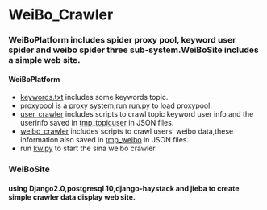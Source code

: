 # WeiBo_Crawler
### WeiBoPlatform includes spider proxy pool, keyword user spider and weibo spider three sub-system.WeiBoSite includes a simple web site.
#### WeiBoPlatform
+ [keywords.txt](https://github.com/XuTan/WeiBo_Crawler/blob/master/WeiBoPlatform/keywords.txt) includes some keywords topic.
+ [proxypool](https://github.com/XuTan/WeiBo_Crawler/tree/master/WeiBoPlatform/proxypool) is a proxy system,run [run.py](https://github.com/XuTan/WeiBo_Crawler/blob/master/WeiBoPlatform/run.py) to load proxypool.
+ [user_crawler](https://github.com/XuTan/WeiBo_Crawler/tree/master/WeiBoPlatform/user_crawler) includes scripts to crawl topic keyword user info,and the userinfo saved in [tmp_topicuser](https://github.com/XuTan/WeiBo_Crawler/tree/master/WeiBoPlatform/tmp_topicuser) in JSON files.
+ [weibo_crawler](https://github.com/XuTan/WeiBo_Crawler/tree/master/WeiBoPlatform/weibo_crawler) includes scripts to crawl users' weibo data,these information also saved in [tmp_weibo](https://github.com/XuTan/WeiBo_Crawler/tree/master/WeiBoPlatform/tmp_weibo) in JSON files.
+ run [kw.py](https://github.com/XuTan/WeiBo_Crawler/blob/master/WeiBoPlatform/kw.py) to start the sina weibo crawler.
### WeiBoSite
#### using Django2.0,postgresql 10,django-haystack and jieba to create simple crawler data display web site.
